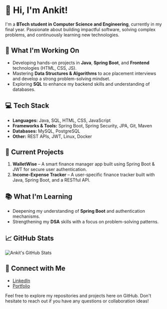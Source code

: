 # 👋 Hi, I'm Ankit!

I'm a **BTech student in Computer Science and Engineering**, currently in my final year. Passionate about building impactful software, solving complex problems, and continuously learning new technologies.

## 🚀 What I'm Working On

- Developing hands-on projects in **Java**, **Spring Boot**, and **Frontend** technologies (HTML, CSS, JS).
- Mastering **Data Structures & Algorithms** to ace placement interviews and develop a strong problem-solving mindset.
- Exploring **SQL** to enhance my backend skills and understanding of databases.

## 💻 Tech Stack

- **Languages:** Java, SQL, HTML, CSS, JavaScript
- **Frameworks & Tools:** Spring Boot, Spring Security, JPA, Git, Maven
- **Databases:** MySQL, PostgreSQL
- **Other:** REST APIs, JWT, Linux, Docker

## 🔧 Current Projects

1. **WalletWise** – A smart finance manager app built using Spring Boot & JWT for secure user authentication.
2. **Income-Expense Tracker** – A user-specific finance tracker built with Java, Spring Boot, and a RESTful API.

## 📚 What I'm Learning

- Deepening my understanding of **Spring Boot** and authentication mechanisms.
- Strengthening my **DSA** skills with a focus on problem-solving patterns.

## 📈 GitHub Stats

![Ankit's GitHub Stats](https://github-readme-stats.vercel.app/api?username=Ankit7832&show_icons=true&hide_title=true)

## 🔗 Connect with Me

- [LinkedIn](https://www.linkedin.com/in/ankit-kaurav-832/)
- [Portfolio](https://ankitkaurav.com)

Feel free to explore my repositories and projects here on GitHub. Don't hesitate to reach out if you have any questions or collaboration ideas!
